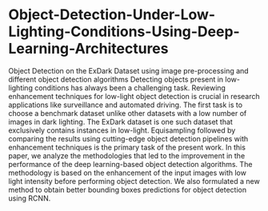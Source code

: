 # Object-Detection-Under-Low-Lighting-Conditions-Using-Deep-Learning-Architectures
Object Detection on the ExDark Dataset using image pre-processing and different object detection algorithms
Detecting objects present in low-lighting conditions has always been a challenging task. 
Reviewing enhancement techniques for low-light object detection is crucial in research applications like surveillance and automated driving.
The first task is to choose a benchmark dataset unlike other datasets with a low number of images in dark lighting. 
The ExDark dataset is one such dataset that exclusively contains instances in low-light. 
Equisampling followed by comparing the results using cutting-edge object detection pipelines with enhancement
techniques is the primary task of the present work. In this paper, we analyze the methodologies that led to the improvement in the performance of the deep learning-based object detection algorithms. 
The methodology is based on the enhancement of the input images with low light intensity before performing object detection. 
We also formulated a new method to obtain better bounding boxes predictions for object detection using RCNN.
